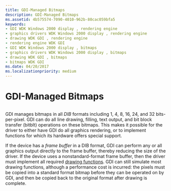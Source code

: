 ```yaml
---
title: GDI-Managed Bitmaps
description: GDI-Managed Bitmaps
ms.assetid: 4b575574-7090-4010-962b-80cac059bfa5
keywords:
- GDI WDK Windows 2000 display , rendering engine
- graphics drivers WDK Windows 2000 display , rendering engine
- drawing WDK GDI , rendering engine
- rendering engine WDK GDI
- GDI WDK Windows 2000 display , bitmaps
- graphics drivers WDK Windows 2000 display , bitmaps
- drawing WDK GDI , bitmaps
- bitmaps WDK GDI
ms.date: 04/20/2017
ms.localizationpriority: medium
---
```


# GDI-Managed Bitmaps


## <span id="ddk_gdi_managed_bitmaps_gg"></span><span id="DDK_GDI_MANAGED_BITMAPS_GG"></span>


GDI manages bitmaps in all *DIB* formats including 1, 4, 8, 16, 24, and 32 bits-per-pixel. GDI can do all line drawing, filling, text output, and bit block transfer (bitblt) operations on these bitmaps. This makes it possible for the driver to either have GDI do all graphics rendering, or to implement functions for which its hardware offers special support.

If the device has a *frame buffer* in a DIB format, GDI can perform any or all graphics output directly to the frame buffer, thereby reducing the size of the driver. If the device uses a nonstandard-format frame buffer, then the driver must implement all required [drawing functions](optional-display-driver-functions.md). GDI can still simulate most drawing functions, although a performance cost is incurred: the pixels must be copied into a standard format bitmap before they can be operated on by GDI, and then be copied back to the original format after drawing is complete.

 

 





